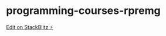 # programming-courses-rpremg

[Edit on StackBlitz ⚡️](https://stackblitz.com/edit/programming-courses-rpremg)
